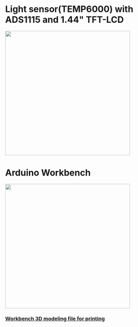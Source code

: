 # Light sensor(TEMP6000) with ADS1115 and 1.44" TFT-LCD

<img src="https://user-images.githubusercontent.com/24539773/208641290-79d525a9-f551-4271-ac63-865651b6671d.png" width=400>


# Arduino Workbench
<img src="https://user-images.githubusercontent.com/24539773/208796116-e2a9202a-29d1-480e-a532-c199c0cda011.png" width=400>

### [Workbench 3D modeling file for printing](https://github.com/iispace/Arduino_Learning_Tutorials/blob/main/ADS1115/example2/Arduino_WorkBench.zip)
